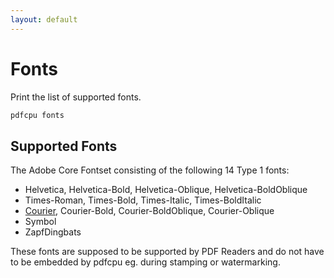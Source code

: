 ```yaml
---
layout: default
---
```


# Fonts

Print the list of supported fonts.

```sh
pdfcpu fonts
```

## Supported Fonts

The Adobe Core Fontset consisting of the following 14 Type 1 fonts:

* Helvetica, Helvetica-Bold, Helvetica-Oblique, Helvetica-BoldOblique
* Times-Roman, Times-Bold, Times-Italic, Times-BoldItalic
* [Courier](https://github.com/pdfcpu/pdfcpu/blob/master/pkg/testdata/fontSamples/Courier.pdf), Courier-Bold, Courier-BoldOblique, Courier-Oblique
* Symbol
* ZapfDingbats

These fonts are supposed to be supported by PDF Readers and do not have to be embedded
by pdfcpu eg. during stamping or watermarking.
